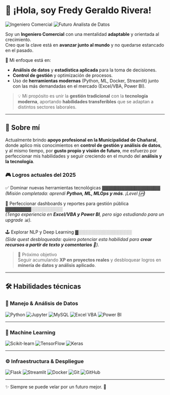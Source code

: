 # 👋 ¡Hola, soy Fredy Geraldo Rivera!  

![Ingeniero Comercial](https://img.shields.io/badge/Ingeniero%20Comercial-0A66C2?style=for-the-badge) 
![Futuro Analista de Datos](https://img.shields.io/badge/Futuro%20Analista%20de%20Datos-F7931E?style=for-the-badge)  

Soy un **Ingeniero Comercial** con una mentalidad **adaptable** y orientada al crecimiento.  
Creo que la clave está en **avanzar junto al mundo** y no quedarse estancado en el pasado.  

🔎 Mi enfoque está en:  
- **Análisis de datos** y **estadística aplicada** para la toma de decisiones.  
- **Control de gestión** y optimización de procesos.  
- Uso de **herramientas modernas** (Python, ML, Docker, Streamlit) junto con las más demandadas en el mercado (Excel/VBA, Power BI).  

> 💡 Mi propósito es unir la **gestión tradicional** con la **tecnología moderna**, aportando **habilidades transferibles** que se adaptan a distintos sectores laborales.  

---

## 👤 Sobre mí  

Actualmente brindo **apoyo profesional en la Municipalidad de Chañaral**, donde aplico mis conocimientos en **control de gestión y análisis de datos**, y al mismo tiempo, por **gusto propio y visión de futuro**, me esfuerzo por perfeccionar mis habilidades y seguir creciendo en el mundo del **análisis y la tecnología**.

### 🎮 Logros actuales del 2025  

✅ Dominar nuevas herramientas tecnológicas  ▓▓▓▓▓▓▓▓▓▓▓▓▓▓▓▓▓▓  
*(Misión completada: aprendí **Python, ML, MLOps y más**. ¡Level 🆙)*  

🔄 Perfeccionar dashboards y reportes para gestión pública  ▓▓▓▓▓▓▓▓░░░░░░░░░░  
*(Tengo experiencia en **Excel/VBA y Power BI**, pero sigo estudiando para un upgrade 📊).*  

🕹️ Explorar NLP y Deep Learning  ▓░░░░░░░░░░░░░░░░░  
*(Side quest desbloqueada: quiero potenciar esta habilidad para **crear recursos a partir de texto y comentarios** 🤖).*  

> 🌟 Próximo objetivo  
> Seguir acumulando **XP en proyectos reales** y desbloquear logros en **minería de datos y análisis aplicado**.  

---
## 🛠️ Habilidades técnicas

### 📂 Manejo & Análisis de Datos  
![Python](https://img.shields.io/badge/Python-3776AB?style=for-the-badge&logo=python&logoColor=white) 
![Jupyter](https://img.shields.io/badge/Jupyter-F37626?style=for-the-badge&logo=jupyter&logoColor=white) 
![MySQL](https://img.shields.io/badge/MySQL-4479A1?style=for-the-badge&logo=mysql&logoColor=white) 
![Excel VBA](https://img.shields.io/badge/Excel/VBA-217346?style=for-the-badge&logo=microsoft-excel&logoColor=white) 
![Power BI](https://img.shields.io/badge/PowerBI-F2C811?style=for-the-badge&logo=powerbi&logoColor=black)  

---

### 🤖 Machine Learning  
![Scikit-learn](https://img.shields.io/badge/Scikit--learn-F7931E?style=for-the-badge&logo=scikit-learn&logoColor=white) 
![TensorFlow](https://img.shields.io/badge/TensorFlow-FF6F00?style=for-the-badge&logo=tensorflow&logoColor=white) 
![Keras](https://img.shields.io/badge/Keras-D00000?style=for-the-badge&logo=keras&logoColor=white)  

---

### ⚙️ Infraestructura & Despliegue  
![Flask](https://img.shields.io/badge/Flask-000000?style=for-the-badge&logo=flask&logoColor=white) 
![Streamlit](https://img.shields.io/badge/Streamlit-FF4B4B?style=for-the-badge&logo=streamlit&logoColor=white) 
![Docker](https://img.shields.io/badge/Docker-2496ED?style=for-the-badge&logo=docker&logoColor=white) 
![Git](https://img.shields.io/badge/Git-F05032?style=for-the-badge&logo=git&logoColor=white) 
![GitHub](https://img.shields.io/badge/GitHub-181717?style=for-the-badge&logo=github&logoColor=white)  

---

✨ Siempre se puede velar por un futuro mejor. 🚀
